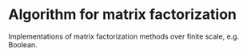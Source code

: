 # Algorithm for matrix factorization

Implementations of matrix factorization methods over finite scale, e.g. Boolean.
